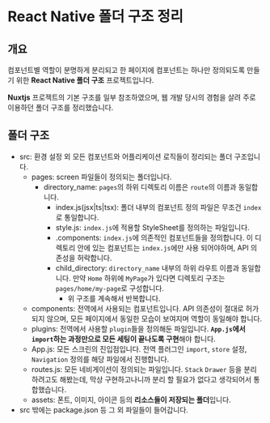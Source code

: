 # React Native 폴더 구조 정리
## 개요
컴포넌트별 역할이 분명하게 분리되고 한 페이지에 컴포넌트는 하나만 정의되도록 만들기 위한 **React Native 폴더 구조** 프로젝트입니다.

**Nuxtjs** 프로젝트의 기본 구조를 일부 참조하였으며, 웹 개발 당시의 경험을 살려 주로 이용하던 폴더 구조를 정리했습니다.
## 폴더 구조
- src: 환경 설정 외 모든 컴포넌트와 어플리케이션 로직들이 정리되는 폴더 구조입니다.
  - pages: screen 파일들이 정의되는 폴더입니다.
    - directory_name: ```pages```의 하위 디렉토리 이름은 ```route```의 이름과 동일합니다.
      - index.js(jsx|ts|tsx): 폴더 내부의 컴포넌트 정의 파일은 무조건 ```index```로 통일합니다.
      - style.js: ```index.js```에 적용할 StyleSheet를 정의하는 파일입니다.
      - .components: ```index.js```에 의존적인 컴포넌트들을 정의합니다. 이 디렉토리 안에 있는 컴포넌트는 ```index.js```에만 사용 되어야하며, API 의존성을 허락합니다.
      - child_directory: ```directory_name``` 내부의 하위 라우트 이름과 동일합니다. 만약 ```Home``` 하위에 ```MyPage```가 있다면 디렉토리 구조는 ```pages/home/my-page```로 구성합니다.
        - 위 구조를 계속해서 반복합니다.
  - components: 전역에서 사용되는 컴포넌트입니다. API 의존성이 절대로 허가되지 않으며, 모든 페이지에서 동일한 모습이 보여지며 역할이 동일해야 합니다.
  - plugins: 전역에서 사용할 ```plugin```들을 정의해둔 파일입니다. **```App.js```에서 ```import```하는 과정만으로 모든 세팅이 끝나도록 구현**해야 합니다.
  - App.js: 모든 스크린의 진입점입니다. 전역 플러그인 ```import```, ```store``` 설정, ```Navigation``` 정의를 해당 파일에서 진행합니다.
  - routes.js: 모든 네비게이션이 정의되는 파일입니다. ```Stack``` ```Drawer``` 등을 분리하려고도 해봤는데, 막상 구현하고나니까 분리 할 필요가 없다고 생각되어서 통합했습니다.
  - assets: 폰트, 이미지, 아이콘 등의 **리소스들이 저장되는 폴더**입니다.
- src 밖에는 package.json 등 그 외 파일들이 들어갑니다.
